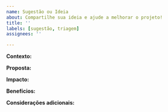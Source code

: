 ```yaml
---
name: Sugestão ou Ideia
about: Compartilhe sua ideia e ajude a melhorar o projeto!
title: ''
labels: [sugestão, triagem]
assignees: ''

---
```


<!--
Descreva sua ideia de forma detalhada:

1. Contexto: Qual o problema ou oportunidade que motivou esta ideia?
2. Proposta: Explique sua ideia e como ela funcionaria.
3. Impacto: Caso aplicada, que melhorias ela traria para o projeto?
4. Benefícios: Quais vantagens ela oferece para a equipe e para os usuários?
5. Considerações adicionais: Quais requisitos, riscos ou sugestões de implementação?

Por favor, preencha os campos abaixo com o máximo de detalhes possível.
-->

**Contexto:**

**Proposta:**

**Impacto:**

**Benefícios:**

**Considerações adicionais:**

